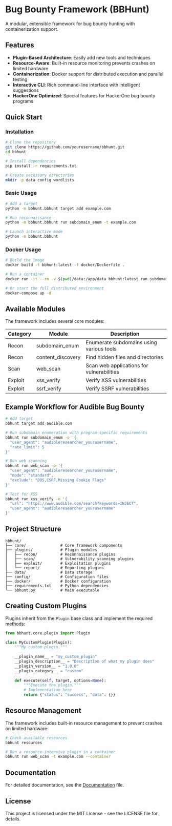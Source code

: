 # Bug Bounty Framework (BBHunt)

A modular, extensible framework for bug bounty hunting with containerization support.

## Features

- **Plugin-Based Architecture**: Easily add new tools and techniques
- **Resource-Aware**: Built-in resource monitoring prevents crashes on limited hardware
- **Containerization**: Docker support for distributed execution and parallel testing
- **Interactive CLI**: Rich command-line interface with intelligent suggestions
- **HackerOne Optimized**: Special features for HackerOne bug bounty programs

## Quick Start

### Installation

```bash
# Clone the repository
git clone https://github.com/yourusername/bbhunt.git
cd bbhunt

# Install dependencies
pip install -r requirements.txt

# Create necessary directories
mkdir -p data config wordlists
```

### Basic Usage

```bash
# Add a target
python -m bbhunt.bbhunt target add example.com

# Run reconnaissance
python -m bbhunt.bbhunt run subdomain_enum -t example.com

# Launch interactive mode
python -m bbhunt.bbhunt
```

### Docker Usage

```bash
# Build the image
docker build -t bbhunt:latest -f docker/Dockerfile .

# Run a container
docker run -it --rm -v $(pwd)/data:/app/data bbhunt:latest run subdomain_enum -t example.com

# Or start the full distributed environment
docker-compose up -d
```

## Available Modules

The framework includes several core modules:

| Category | Module | Description |
|----------|--------|-------------|
| Recon | subdomain_enum | Enumerate subdomains using various tools |
| Recon | content_discovery | Find hidden files and directories |
| Scan | web_scan | Scan web applications for vulnerabilities |
| Exploit | xss_verify | Verify XSS vulnerabilities |
| Exploit | ssrf_verify | Verify SSRF vulnerabilities |

## Example Workflow for Audible Bug Bounty

```bash
# Add target
bbhunt target add audible.com

# Run subdomain enumeration with program-specific requirements
bbhunt run subdomain_enum -o '{
  "user_agent": "audibleresearcher_yourusername",
  "rate_limit": 5
}'

# Run web scanning
bbhunt run web_scan -o '{
  "user_agent": "audibleresearcher_yourusername",
  "mode": "standard",
  "exclude": "DOS,CSRF,Missing Cookie Flags"
}'

# Test for XSS
bbhunt run xss_verify -o '{
  "url": "https://www.audible.com/search?keywords=INJECT",
  "user_agent": "audibleresearcher_yourusername"
}'
```

## Project Structure

```
bbhunt/
├── core/               # Core framework components
├── plugins/            # Plugin modules
│   ├── recon/          # Reconnaissance plugins
│   ├── scan/           # Vulnerability scanning plugins
│   ├── exploit/        # Exploitation plugins
│   └── report/         # Reporting plugins
├── data/               # Data storage
├── config/             # Configuration files
├── docker/             # Docker configuration
├── requirements.txt    # Python dependencies
└── bbhunt.py           # Main executable
```

## Creating Custom Plugins

Plugins inherit from the `Plugin` base class and implement the required methods:

```python
from bbhunt.core.plugin import Plugin

class MyCustomPlugin(Plugin):
    """My custom plugin."""
    
    __plugin_name__ = "my_custom_plugin"
    __plugin_description__ = "Description of what my plugin does"
    __plugin_version__ = "1.0.0"
    __plugin_category__ = "custom"
    
    def execute(self, target, options=None):
        """Execute the plugin."""
        # Implementation here
        return {"status": "success", "data": {}}
```

## Resource Management

The framework includes built-in resource management to prevent crashes on limited hardware:

```bash
# Check available resources
bbhunt resources

# Run a resource-intensive plugin in a container
bbhunt run web_scan -t example.com --container
```

## Documentation

For detailed documentation, see the [Documentation](Documentation.md) file.

## License

This project is licensed under the MIT License - see the LICENSE file for details.
